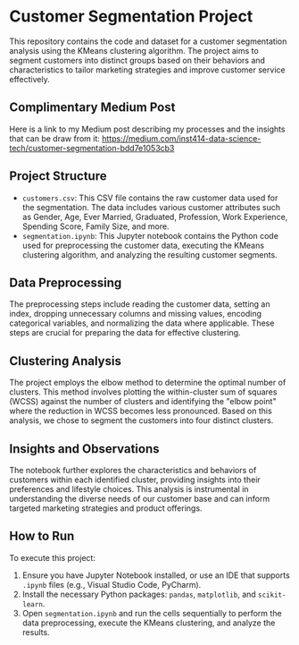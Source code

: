 # Customer Segmentation Project

This repository contains the code and dataset for a customer segmentation analysis using the KMeans clustering algorithm. The project aims to segment customers into distinct groups based on their behaviors and characteristics to tailor marketing strategies and improve customer service effectively.

## Complimentary Medium Post
Here is a link to my Medium post describing my processes and the insights that can be draw from it:
https://medium.com/inst414-data-science-tech/customer-segmentation-bdd7e1053cb3

## Project Structure

- `customers.csv`: This CSV file contains the raw customer data used for the segmentation. The data includes various customer attributes such as Gender, Age, Ever Married, Graduated, Profession, Work Experience, Spending Score, Family Size, and more.
- `segmentation.ipynb`: This Jupyter notebook contains the Python code used for preprocessing the customer data, executing the KMeans clustering algorithm, and analyzing the resulting customer segments.

## Data Preprocessing

The preprocessing steps include reading the customer data, setting an index, dropping unnecessary columns and missing values, encoding categorical variables, and normalizing the data where applicable. These steps are crucial for preparing the data for effective clustering.

## Clustering Analysis

The project employs the elbow method to determine the optimal number of clusters. This method involves plotting the within-cluster sum of squares (WCSS) against the number of clusters and identifying the "elbow point" where the reduction in WCSS becomes less pronounced. Based on this analysis, we chose to segment the customers into four distinct clusters.

## Insights and Observations

The notebook further explores the characteristics and behaviors of customers within each identified cluster, providing insights into their preferences and lifestyle choices. This analysis is instrumental in understanding the diverse needs of our customer base and can inform targeted marketing strategies and product offerings.

## How to Run

To execute this project:
1. Ensure you have Jupyter Notebook installed, or use an IDE that supports `.ipynb` files (e.g., Visual Studio Code, PyCharm).
2. Install the necessary Python packages: `pandas`, `matplotlib`, and `scikit-learn`.
3. Open `segmentation.ipynb` and run the cells sequentially to perform the data preprocessing, execute the KMeans clustering, and analyze the results.
